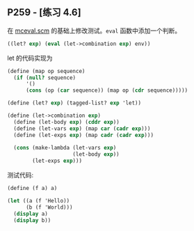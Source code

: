 ## P259 - [练习 4.6]

在 [mceval.scm](./mceval.scm) 的基础上修改测试。`eval` 函数中添加一个判断。

``` Scheme
((let? exp) (eval (let->combination exp) env))
```

let 的代码实现为

``` Scheme
(define (map op sequence)
  (if (null? sequence)
      '()
      (cons (op (car sequence)) (map op (cdr sequence)))))

(define (let? exp) (tagged-list? exp 'let))

(define (let->combination exp)
  (define (let-body exp) (cddr exp))
  (define (let-vars exp) (map car (cadr exp)))
  (define (let-exps exp) (map cadr (cadr exp)))
  
  (cons (make-lambda (let-vars exp) 
                     (let-body exp)) 
        (let-exps exp)))
```

测试代码:

``` Scheme
(define (f a) a)

(let ((a (f 'Hello))
      (b (f 'World)))
  (display a)
  (display b))
```


